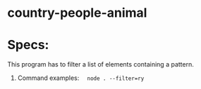 # country-people-animal
# Specs:
This program has to filter a list of elements containing a pattern.

1.  Command examples:
`   node . --filter=ry `